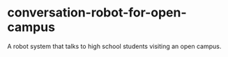 # conversation-robot-for-open-campus
A robot system that talks to high school students visiting an open campus.
